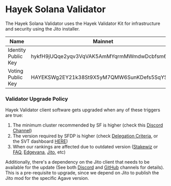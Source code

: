 # Hayek Solana Validator

The Hayek Solana Validator uses the Hayek Validator Kit for infrastructure and security using the Jito installer.

<table><thead><tr><th width="177.60546875">Name</th><th>Mainnet</th><th>Testnet</th></tr></thead><tbody><tr><td>Identity Public Key</td><td>hykfH9jUQqe2yqv3VqVAK5AmMYqrmMWmdwDcbfsm6My</td><td>hyt8ZV8sweXyxva1S9tibC4iTaixfFfx8icpGXtNDUJ</td></tr><tr><td>Voting Public Key</td><td>HAYEKSWg2EY21k38St9X5yM7QMW6SunKDefs5SqYSFty</td><td>HYtDsj1sa5fFzy6osKuP9WHPPDhwRYBwqCMpxbzTJeSg</td></tr></tbody></table>

### Validator Upgrade Policy

Hayek Validator client software gets upgraded when any of these triggers are true:

1. The minimum cluster recommended by SF is higher (check this [Discord Channel](https://discord.com/channels/428295358100013066/669406841830244375))
2. The version required by SFDP is higher (check [Delegation Criteria](https://solana.org/delegation-criteria), or the SVT dashboard [HERE](https://svt.one/analytics/HAYEKSWg2EY21k38St9X5yM7QMW6SunKDefs5SqYSFty))
3. When our rankings are affected due to outdated version ([Stakewiz](https://stakewiz.com/validator/HAYEKSWg2EY21k38St9X5yM7QMW6SunKDefs5SqYSFty) or [FAQ](https://stakewiz.com/faq#faq-wizscore), [Edgevana](https://stake.edgevana.com/validators/details/HAYEKSWg2EY21k38St9X5yM7QMW6SunKDefs5SqYSFty), [Jito](https://www.jito.network/stakenet/steward/HAYEKSWg2EY21k38St9X5yM7QMW6SunKDefs5SqYSFty/), etc)

Additionally, there's a dependency on the Jito client that needs to be available for the update (See both [Discord](https://discord.com/channels/938287290806042626/1148261936086142996) and [GitHub](https://github.com/jito-foundation/jito-solana/releases) channels for details). This is a pre-requisite to upgrade, since we depend on Jito to publish the Jito mod for the specific Agave version.

